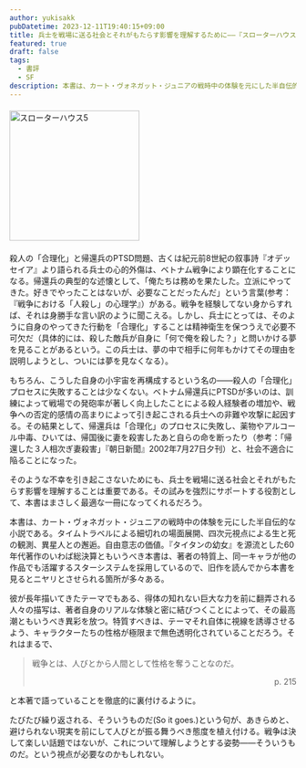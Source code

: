 ```yaml
---
author: yukisakk
pubDatetime: 2023-12-11T19:40:15+09:00
title: 兵士を戦場に送る社会とそれがもたらす影響を理解するために——『スローターハウス5』
featured: true
draft: false
tags:
  - 書評
  - SF
description: 本書は、カート・ヴォネガット・ジュニアの戦時中の体験を元にした半自伝的な小説である。
---
```


<div style="margin: 20px 0">
<a href="https://www.amazon.co.jp/dp/415010302X/ref=nosim?tag=revbooks03-22" class="inline-block" style="margin: 0; padding: 0; border-width: 0;">     
<img src="https://images-na.ssl-images-amazon.com/images/P/415010302X.09.LZZZZZZZ.jpg" alt="スローターハウス5" style="width: 228px; height: auto; border-radius: 0; margin: 0; padding: 0;"> 
</a>
</div>

殺人の「合理化」と帰還兵のPTSD問題、古くは紀元前8世紀の叙事詩『オデッセイア』より語られる兵士の心的外傷は、ベトナム戦争により顕在化することになる。帰還兵の典型的な述懐として、「俺たちは務めを果たした。立派にやってきた。好きでやったことはないが、必要なことだったんだ」という言葉(参考：『戦争における「人殺し」の心理学』）がある。戦争を経験してない身からすれば、それは身勝手な言い訳のように聞こえる。しかし、兵士にとっては、そのように自身のやってきた行動を「合理化」することは精神衛生を保つうえで必要不可欠だ（具体的には、殺した敵兵が自身に「何で俺を殺した？」と問いかける夢を見ることがあるという。この兵士は、夢の中で相手に何年もかけてその理由を説明しようとし、ついには夢を見なくなる）。

もちろん、こうした自身の小宇宙を再構成するという名の——殺人の「合理化」プロセスに失敗することは少なくない。ベトナム帰還兵にPTSDが多いのは、訓練によって戦場での発砲率が著しく向上したことによる殺人経験者の増加や、戦争への否定的感情の高まりによって引き起こされる兵士への非難や攻撃に起因する。その結果として、帰還兵は「合理化」のプロセスに失敗し、薬物やアルコール中毒、ひいては、帰国後に妻を殺害したあと自らの命を断ったり（参考：「帰還した３人相次ぎ妻殺害」『朝日新聞』2002年7月27日夕刊）と、社会不適合に陥ることになった。

そのような不幸を引き起こさないためにも、兵士を戦場に送る社会とそれがもたらす影響を理解することは重要である。その試みを強烈にサポートする役割として、本書はまさしく最適な一冊になってくれるだろう。

本書は、カート・ヴォネガット・ジュニアの戦時中の体験を元にした半自伝的な小説である。タイムトラベルによる細切れの場面展開、四次元視点による生と死の観測、異星人との邂逅。自由意志の価値。『タイタンの幼女』を源流とした60年代著作のいわば総決算ともいうべき本書は、著者の特質上、同一キャラが他の作品でも活躍するスターシステムを採用しているので、旧作を読んでから本書を見るとニヤリとさせられる箇所が多々ある。

彼が長年描いてきたテーマでもある、得体の知れない巨大な力を前に翻弄される人々の描写は、著者自身のリアルな体験と密に結びつくことによって、その最高潮ともいうべき異彩を放つ。特質すべきは、テーマそれ自体に視線を誘導させるよう、キャラクターたちの性格が極限まで無色透明化されていることだろう。それはまるで、

> 戦争とは、人びとから人間として性格を奪うことなのだ。
>
> <div style="text-align: right;">p. 215</div>

と本著で語っていることを徹底的に裏付けるように。

たびたび繰り返される、そういうものだ(So it goes.)という句が、あきらめと、避けられない現実を前にして人びとが振る舞うべき態度を植え付ける。戦争は決して楽しい話題ではないが、これについて理解しようとする姿勢——そういうものだ。という視点が必要なのかもしれない。
